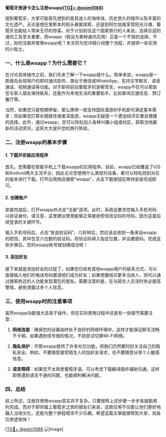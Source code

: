**葡萄牙旅游卡怎么注册wsapp[[TG💪+ @esim1088](https://t.me/s/esim1088)]**

提到葡萄牙，大家可能首先想到的是其迷人的海岸线、历史悠久的城市以及丰富的文化遗产。无论是想在里斯本的街头巷尾探索，还是到阿尔加维享受阳光沙滩，葡萄牙总能给人带来无尽的惊喜。对于计划前往这个国家旅行的人来说，选择合适的通讯工具至关重要，而wsapp（假设为某种通讯应用）正是一个不错的选择。不过，如何注册并使用wsapp呢？本文将为您详细介绍整个流程，并提供一些实用的小贴士。

### 一、什么是wsapp？为什么需要它？

在讨论具体操作之前，我们先来了解一下wsapp是什么。简单来说，wsapp是一款面向全球用户的即时通讯软件，类似于微信或WhatsApp，支持文字聊天、语音通话、视频通话等功能。对于即将前往葡萄牙的游客而言，wsapp不仅可以帮助您与家人朋友保持联系，还能作为本地生活的重要助手，比如查询交通信息、预订餐厅等。

当然，如果您只是短期停留，那么携带一部支持国际漫游的手机即可满足基本需求；但如果您打算长期居住或者深度游，wsapp无疑是一个更加经济实惠且便捷的选择。此外，通过wsapp，您可以轻松加入各种兴趣小组或社区，获取当地最新的活动资讯，这将大大提升您的旅行体验。

### 二、注册wsapp的基本步骤

#### 1. 下载并安装应用程序
首先，您需要在智能手机上下载wsapp的应用程序。目前，wsapp已经覆盖了iOS和Android两大主流平台，因此无论您使用什么类型的设备，都可以轻松找到对应的版本进行下载。打开应用商店搜索“wsapp”，点击下载按钮后等待安装完成即可。

#### 2. 创建账户
安装完成后，打开wsapp并点击“注册”选项。此时，系统会要求您输入手机号码以验证身份。请注意，这里建议使用能够正常接收短信验证码的号码，因为这是后续登录的关键环节。

输入手机号码后，点击“发送验证码”。几秒钟后，您应该会收到一条来自wsapp的短信，其中包含六位数的验证码。将验证码填入指定位置，并设置密码。完成这些步骤后，您的wsapp账号就创建成功啦！

#### 3. 添加好友
接下来就是添加好友的过程了。如果您已经有其他wsapp用户的联系方式，可以直接输入他们的电话号码邀请他们成为好友；如果想要结识更多当地人，则可以通过搜索附近的人功能发现潜在的朋友。需要注意的是，在与陌生人交流时务必提高警惕，避免泄露过多个人信息。

### 三、使用wsapp时的注意事项

虽然wsapp功能强大且易于操作，但在实际使用过程中还是有一些细节需要注意：

1. **网络连接**：确保您的设备始终处于良好的网络环境中，这样才能保证聊天流畅不卡顿。如果遇到信号弱的情况，不妨尝试切换Wi-Fi网络。
   
2. **隐私保护**：尽管wsapp提供了许多社交功能，但我们仍然要时刻关注自己的隐私安全。例如，不要随意接受陌生人的加好友请求，也不要随意分享个人敏感信息。

3. **语言障碍**：如果您不太熟悉葡萄牙语，可以考虑下载翻译插件辅助沟通。这样即使遇到语言不通的问题，也能顺利解决问题。

### 四、总结

综上所述，注册并使用wsapp其实并不复杂，只要按照上述步骤一步步来就能顺利完成。而对于即将踏上葡萄牙之旅的朋友们来说，这款应用不仅能让他们更好地融入当地文化，还能为整个旅程增添不少乐趣。希望这篇文章能够帮到大家，祝各位旅途愉快！

[[TG💪+ @esim1088](https://t.me/s/esim1088) ![Image](https://i.postimg.cc/4NQfJmqS/Snipaste-2025-05-13-00-14-12.png)]